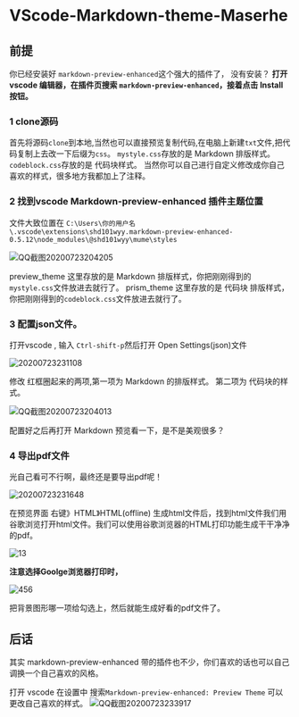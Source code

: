 # VScode-Markdown-theme-Maserhe
## 前提
你已经安装好 `markdown-preview-enhanced`这个强大的插件了，
没有安装？
**打开 vscode 编辑器，在插件页搜索 `markdown-preview-enhanced`，接着点击 Install 按钮。**
### 1 clone源码
首先将源码`clone`到本地,当然也可以直接预览复制代码,在电脑上新建`txt`文件,把代码复制上去改一下后缀为`css`。
`mystyle.css`存放的是 Markdown 排版样式。
`codeblock.css`存放的是 代码块样式。
当然你可以自己进行自定义修改成你自己喜欢的样式，很多地方我都加上了注释。

### 2 找到vscode Markdown-preview-enhanced 插件主题位置

文件大致位置在 `C:\Users\你的用户名\.vscode\extensions\shd101wyy.markdown-preview-enhanced-0.5.12\node_modules\@shd101wyy\mume\styles`

![QQ截图20200723204205](https://picgo-1259138584.cos.ap-beijing.myqcloud.com/Markdown/QQ截图20200723204205.png)

preview_theme 这里存放的是 Markdown 排版样式，你把刚刚得到的`mystyle.css`文件放进去就行了。
prism_theme 这里存放的是 代码块 排版样式，你把刚刚得到的`codeblock.css`文件放进去就行了。

### 3 配置json文件。

打开vscode , 输入 `Ctrl-shift-p`然后打开 Open Settings(json)文件

![20200723231108](https://picgo-1259138584.cos.ap-beijing.myqcloud.com/Markdown/20200723231108.png)

修改 红框圈起来的两项,第一项为 Markdown 的排版样式。
第二项为 代码块的样式。

![QQ截图20200723204013](https://imgconvert.csdnimg.cn/aHR0cHM6Ly9waWNnby0xMjU5MTM4NTg0LmNvcy5hcC1iZWlqaW5nLm15cWNsb3VkLmNvbS9NYXJrZG93bi9RUSVFNiU4OCVBQSVFNSU5QiVCRTIwMjAwNzIzMjA0MDEzLnBuZw?x-oss-process=image/format,png)

配置好之后再打开 Markdown 预览看一下，是不是美观很多？

### 4 导出pdf文件
光自己看可不行啊，最终还是要导出pdf呢！

![20200723231648](https://imgconvert.csdnimg.cn/aHR0cHM6Ly9waWNnby0xMjU5MTM4NTg0LmNvcy5hcC1iZWlqaW5nLm15cWNsb3VkLmNvbS9NYXJrZG93bi8yMDIwMDcyMzIzMTY0OC5wbmc?x-oss-process=image/format,png)

在预览界面 右键》HTML》HTML(offline) 生成html文件后，找到html文件我们用谷歌浏览打开html文件。我们可以使用谷歌浏览器的HTML打印功能生成干干净净的pdf。

![13](https://imgconvert.csdnimg.cn/aHR0cHM6Ly9waWNnby0xMjU5MTM4NTg0LmNvcy5hcC1iZWlqaW5nLm15cWNsb3VkLmNvbS9NYXJrZG93bi8xMy5wbmc?x-oss-process=image/format,png)

**注意选择Goolge浏览器打印时，**

![456](https://imgconvert.csdnimg.cn/aHR0cHM6Ly9waWNnby0xMjU5MTM4NTg0LmNvcy5hcC1iZWlqaW5nLm15cWNsb3VkLmNvbS9NYXJrZG93bi80NTYucG5n?x-oss-process=image/format,png)

把背景图形哪一项给勾选上，然后就能生成好看的pdf文件了。

## 后话
其实 markdown-preview-enhanced 带的插件也不少，你们喜欢的话也可以自己调换一个自己喜欢的风格。

打开 vscode 在设置中 搜索`Markdown-preview-enhanced: Preview Theme` 可以更改自己喜欢的样式。
![QQ截图20200723233917](https://imgconvert.csdnimg.cn/aHR0cHM6Ly9waWNnby0xMjU5MTM4NTg0LmNvcy5hcC1iZWlqaW5nLm15cWNsb3VkLmNvbS9NYXJrZG93bi9RUSVFNiU4OCVBQSVFNSU5QiVCRTIwMjAwNzIzMjMzOTE3LnBuZw?x-oss-process=image/format,png)
